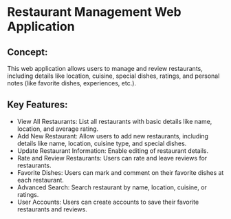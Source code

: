 # Restaurant Management Web Application

## Concept:
This web application allows users to manage and review restaurants, including details like location, cuisine, special dishes, ratings, and personal notes (like favorite dishes, experiences, etc.).

## Key Features:
* View All Restaurants: List all restaurants with basic details like name, location, and average rating.
* Add New Restaurant: Allow users to add new restaurants, including details like name, location, cuisine type, and special dishes.
* Update Restaurant Information: Enable editing of restaurant details.
* Rate and Review Restaurants: Users can rate and leave reviews for restaurants.
* Favorite Dishes: Users can mark and comment on their favorite dishes at each restaurant.
* Advanced Search: Search restaurant by name, location, cuisine, or ratings.
* User Accounts: Users can create accounts to save their favorite restaurants and reviews. 

